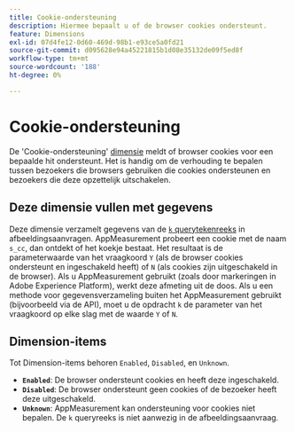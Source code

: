 ```yaml
---
title: Cookie-ondersteuning
description: Hiermee bepaalt u of de browser cookies ondersteunt.
feature: Dimensions
exl-id: 07d4fe12-0d60-469d-98b1-e93ce5a0fd21
source-git-commit: d095628e94a45221815b1d08e35132de09f5ed8f
workflow-type: tm+mt
source-wordcount: '188'
ht-degree: 0%

---
```


# Cookie-ondersteuning

De &#39;Cookie-ondersteuning&#39; [dimensie](overview.md) meldt of browser cookies voor een bepaalde hit ondersteunt. Het is handig om de verhouding te bepalen tussen bezoekers die browsers gebruiken die cookies ondersteunen en bezoekers die deze opzettelijk uitschakelen.

## Deze dimensie vullen met gegevens

Deze dimensie verzamelt gegevens van de [`k` querytekenreeks](/help/implement/validate/query-parameters.md) in afbeeldingsaanvragen. AppMeasurement probeert een cookie met de naam `s_cc`, dan ontdekt of het koekje bestaat. Het resultaat is de parameterwaarde van het vraagkoord `Y` (als de browser cookies ondersteunt en ingeschakeld heeft) of `N` (als cookies zijn uitgeschakeld in de browser). Als u AppMeasurement gebruikt (zoals door markeringen in Adobe Experience Platform), werkt deze afmeting uit de doos. Als u een methode voor gegevensverzameling buiten het AppMeasurement gebruikt (bijvoorbeeld via de API), moet u de opdracht `k` de parameter van het vraagkoord op elke slag met de waarde `Y` of `N`.

## Dimension-items

Tot Dimension-items behoren `Enabled`, `Disabled`, en `Unknown`.

* **`Enabled`**: De browser ondersteunt cookies en heeft deze ingeschakeld.
* **`Disabled`**: De browser ondersteunt geen cookies of de bezoeker heeft deze uitgeschakeld.
* **`Unknown`**: AppMeasurement kan ondersteuning voor cookies niet bepalen. De `k` queryreeks is niet aanwezig in de afbeeldingsaanvraag.
